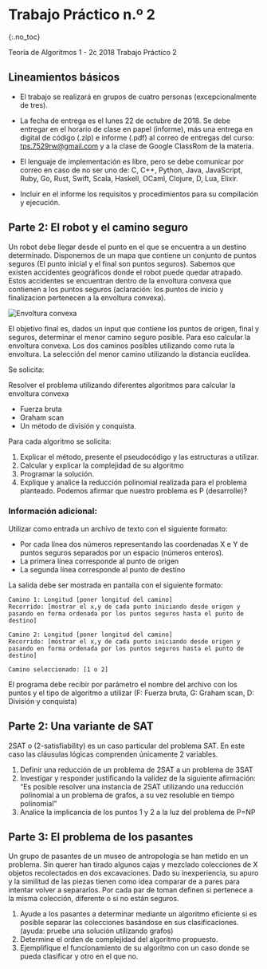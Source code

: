 Trabajo Práctico n.º 2
======================
{:.no_toc}

Teoría de Algoritmos 1 - 2c 2018
Trabajo Práctico 2

## Lineamientos básicos

- El trabajo se realizará en grupos de cuatro personas (excepcionalmente de tres).

- La fecha de entrega es el lunes 22 de octubre de 2018. Se debe entregar en el horario de clase en papel (informe), más una entrega en digital de código (.zip) e informe (.pdf) al correo de entregas del curso: tps.7529rw@gmail.com y a la clase de Google ClassRom de la materia.

- El lenguaje de implementación es libre, pero se debe comunicar por correo en caso de no ser uno de: C, C++, Python, Java, JavaScript, Ruby, Go, Rust, Swift, Scala, Haskell, OCaml, Clojure, D, Lua, Elixir.

- Incluir en el informe los requisitos y procedimientos para su compilación y ejecución.

## Parte 2: El robot y el camino seguro

Un robot debe llegar desde el punto en el que se encuentra a un destino determinado. Disponemos de un mapa que contiene un conjunto de puntos seguros (El punto inicial y el final son puntos seguros). Sabemos que existen accidentes geográficos donde el robot puede quedar atrapado. Estos accidentes se encuentran dentro de la envoltura convexa que contienen a los puntos seguros (aclaración: los puntos de inicio y finalizacion pertenecen a la envoltura convexa).

![Envoltura convexa](/tda/images/envoltura_convexa.png)

El objetivo final es, dados un input que contiene los puntos de origen, final y seguros, determinar el menor camino seguro posible. Para eso calcular la envoltura convexa. Los dos caminos posibles utilizando como ruta la envoltura. La selección del menor camino utilizando la distancia euclídea.


Se solicita:

Resolver el problema utilizando diferentes algoritmos para calcular la envoltura convexa

- Fuerza bruta
- Graham scan
- Un método de división y conquista. 

Para cada algoritmo se solicita:

1. Explicar el método, presente el pseudocódigo y las estructuras a utilizar.
1. Calcular y explicar la complejidad de su algoritmo
1. Programar la solución.
1. Explique y analice la reducción polinomial realizada para el problema planteado. Podemos afirmar que nuestro problema es P (desarrolle)?


### Información adicional:


Utilizar como entrada un archivo de texto con el siguiente formato:
    
- Por cada línea dos números representando las coordenadas X e Y de puntos seguros separados por un espacio (números enteros).
- La primera línea corresponde al punto de origen
- La segunda línea corresponde al punto de destino
    
La salida debe ser mostrada en pantalla con el siguiente formato:

    Camino 1: Longitud [poner longitud del camino]
    Recorrido: [mostrar el x,y de cada punto iniciando desde origen y pasando en forma ordenada por los puntos seguros hasta el punto de destino]
    
    Camino 2: Longitud [poner longitud del camino]
    Recorrido: [mostrar el x,y de cada punto iniciando desde origen y pasando en forma ordenada por los puntos seguros hasta el punto de destino]
	
    Camino seleccionado: [1 o 2]

El programa debe recibir por parámetro el nombre del archivo con los puntos y el tipo de algoritmo a utilizar (F: Fuerza bruta, G: Graham scan, D: División y conquista)

## Parte 2: Una variante de SAT 

2SAT o (2-satisfiability) es un caso particular del problema SAT. En este caso las cláusulas lógicas comprenden únicamente 2 variables.

1. Definir una reducción de un problema de 2SAT a un problema de 3SAT
1. Investigar y responder justificando la validez de la siguiente afirmación: “Es posible resolver una instancia de 2SAT utilizando una reducción polinomial a un problema de grafos, a su vez resoluble en tiempo polinomial”
1. Analice la implicancia de los puntos 1 y 2 a la luz del problema de P=NP

## Parte 3: El problema de los pasantes 

Un grupo de pasantes de un museo de antropología se han metido en un problema. Sin querer han tirado algunos cajas y mezclado colecciones de X objetos recolectados en dos excavaciones. Dado su inexperiencia, su apuro y la similitud de las piezas tienen como idea comparar de a pares para intentar volver a separarlos. Por cada par de toman definen si pertenece a la misma colección, diferente o si no están seguros.

1. Ayude a los pasantes a determinar mediante un algoritmo eficiente si es posible separar las colecciones basándose en sus clasificaciones. (ayuda: pruebe una solución utilizando grafos)
1. Determine el orden de complejidad del algoritmo propuesto.
1. Ejemplifique el funcionamiento de su algoritmo con un caso donde se pueda clasificar y otro en el que no.